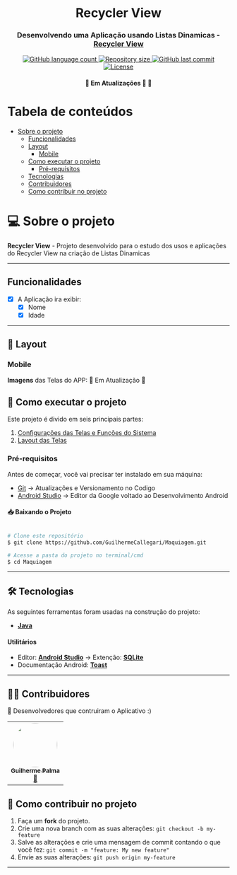 <h1 align="center" id="title">Recycler View</h1>


<h3 align="center">
    Desenvolvendo uma Aplicação usando Listas Dinamicas - <a href="https://developer.android.com/guide/topics/ui/layout/recyclerview?hl=pt-br" tagert="_blank">Recycler View</a>
</h3>

<p align="center" id="icons">
  <a href="#icons">
    <img alt="GitHub language count" src="https://img.shields.io/github/languages/count/guilhermePalma/RecyclerView?color=2304D361">
  </a>
	
  <a href="https://github.com/GuilhermeCallegari/Maquiagem">
    <img alt="Repository size" src="https://img.shields.io/github/repo-size/guilhermePalma/RecyclerView">
  </a>
	
  <a href="https://github.com/GuilhermeCallegari/Maquiagem/commits/main">
    <img alt="GitHub last commit" src="https://img.shields.io/github/last-commit/guilhermePalma/RecyclerView">
  </a>
	
  <a href="LICENSE">
   <img alt="License" src="https://img.shields.io/github/license/guilhermePalma/RecyclerView">
  </a>
</p>

<h4 align="center">
	🚧  Em Atualizações 🚀 🚧
</h4>

<!-- <p align="center">
  <img alt="Imagem da Tela Principal" title="Inicio" src="./printscreen/LightMode/Index.jpeg" width="200px">
	
  <img alt="Imagem do Menu de Opções" title="Menu" src="./printscreen/LightMode/MenuOptions.jpeg" width="200px">
	
  <img alt="Imagem da Tela com Dados de Pesquisa" title="CustomView" src="./printscreen/LightMode/CustomView.jpeg" width="200px">
	
  <img alt="Imagem da Tela de Resultados" title="ResultadosAPI" src="./printscreen/LightMode/ResultApi.jpeg" width="200px">
	
  <img alt="Imagem da Tela Localização Atual" title="Localizacao" src="./printscreen/LightMode/Location.jpeg" width="200px">
	
  <img alt="Imagem do Feedback da Localização" title="FeedbackLocalizacao" src="./printscreen/LightMode/LocationWithFragment.jpeg" width="200px">
	
  <img alt="Imagem do Sensor de Proximidade Longe" title="SensorLonge" src="./printscreen/LightMode/SensorProximity.jpeg" width="200px">
	
  <img alt="Imagem do Sensor de Proximidade Perto" title="SensorPerto" src="./printscreen/LightMode/SensorProximityOff.jpeg" width="200px">
</p> -->


Tabela de conteúdos
=================
<!--ts-->
 * [Sobre o projeto](#-sobre-o-projeto)
   * [Funcionalidades](#funcionalidades)
   * [Layout](#-layout)
     * [Mobile](#mobile)
   * [Como executar o projeto](#-como-executar-o-projeto)
     * [Pré-requisitos](#pré-requisitos)
   * [Tecnologias](#-tecnologias)
   * [Contribuidores](#-contribuidores)
   * [Como contribuir no projeto](#-como-contribuir-no-projeto)
<!--te-->


# 💻 Sobre o projeto

**Recycler View** - Projeto desenvolvido para o estudo dos usos e aplicações do Recycler View na criação de Listas Dinamicas

<!-- BUSCAR NA INTERNET UM API QUE GERE NOME E IDADES ALEATORIAS
:books: Esse aplicativo busca dados em uma API de Maquiagem, Listando Imagem, Nome, Preço, Tipo, Marca e Descrição de cada Produto

O Projeto utilizou a API Makeup. Para ver sua documentação, acesse [API Makeup](http://makeup-api.herokuapp.com/)
-->

---


## Funcionalidades

- [x] A Aplicação ira exibir:
  - [x] Nome
  - [x] Idade
<!-- COMENTARIO
  - [x] Imagem
  - [x] Tipo
  - [x] Descrição
 
- [x] Outros Recuros:
  - [X] Banco de Dados Local
  - [x] Tema Escuro -->
---


## 🎨 Layout

### Mobile

**Imagens** das Telas do APP: 🚧 Em Atualização 🚧
<!-- - [Tema Normal](printscreen/LightMode) e [Tema Escuro](printscreen/DarkMode) -->
    

## 🚀 Como executar o projeto

Este projeto é divido em seis principais partes:
<!-- Dividir os arquivos view/model(Classes do Sistema)/activities -->
1. [Configurações das Telas e Funções do Sistema](pp/src/main/java/com/example/recyclerview)
2. [Layout das Telas](app/src/main/res/layout)


### Pré-requisitos

Antes de começar, você vai precisar ter instalado em sua máquina:
- [Git](https://git-scm.com) → Atualizações e Versionamento no Codigo 
- [Android Studio](https://developer.android.com/studio/) → Editor da Google voltado ao Desenvolvimento Android


#### 📥 Baixando o Projeto

```bash

# Clone este repositório
$ git clone https://github.com/GuilhermeCallegari/Maquiagem.git

# Acesse a pasta do projeto no terminal/cmd
$ cd Maquiagem

```

---


## 🛠 Tecnologias

As seguintes ferramentas foram usadas na construção do projeto:
-   **[Java](https://developer.android.com/docs)**


#### **Utilitários**
-   Editor:  **[Android Studio](https://developer.android.com/studio/)**  → Extenção:  **[SQLite](https://developer.android.com/training/data-storage/sqlite?hl=pt-br)**
-   Documentação Android: **[Toast](https://developer.android.com/guide/topics/ui/notifiers/toasts)**
---


## 👨‍💻 Contribuidores

💜 Desenvolvedores que contruiram o Aplicativo :)

<table>
  <tr>
    <td align="center"><a href="https://github.com/guilhermepalma"><img style="border-radius: 50%;" src="https://avatars.githubusercontent.com/u/54846154?s=60&v=4" width="100px;" alt=""/><br /><sub><b>Guilherme Palma</b></sub></a><br /><a href="https://github.com/guilhermepalma" title="Github">🚀</a></td>
  </tr>
</table>


## 💪 Como contribuir no projeto

1. Faça um **fork** do projeto.
2. Crie uma nova branch com as suas alterações: `git checkout -b my-feature`
3. Salve as alterações e crie uma mensagem de commit contando o que você fez: `git commit -m "feature: My new feature"`
4. Envie as suas alterações: `git push origin my-feature`


---
